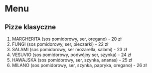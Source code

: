 # Menu

## Pizze klasyczne

1. MARGHERITA (sos pomidorowy, ser, oregano) - 20 zł
2. FUNGI (sos pomidorowy, ser, pieczarki) - 22 zł
3. SALAMI (sos pomidorowy, ser mozarella, salami) - 23 zł
4. VESUVIO (sos pomidorowy, podwójny ser, szynka) - 24 zł
5. HAWAJSKA (sos pomidorowy, ser, szynka, ananas) - 25 zł
6. MILANO (sos pomidorowy, ser, szynka, papryka, oregano) - 26 zł
